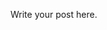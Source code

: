 <!-- 
.. link: 
.. description: 
.. tags: 
.. date: 2013/09/03 11:35:56
.. title: Site index
.. slug: site-index
-->

Write your post here.